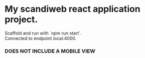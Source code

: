 <h1>My scandiweb react application project.</h1>
Scaffold and run with `npm run start`.
<br>
Connected to endpoint local:4000.
<br>
<h3>DOES NOT INCLUDE A MOBILE VIEW</h3>
